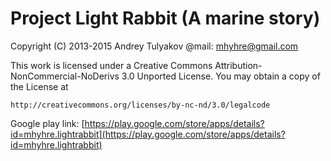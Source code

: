 # Project Light Rabbit (A marine story) #

Copyright (C) 2013-2015 Andrey Tulyakov
@mail: mhyhre@gmail.com

This work is licensed under a Creative Commons 
Attribution-NonCommercial-NoDerivs 3.0 Unported License.
You may obtain a copy of the License at

	http://creativecommons.org/licenses/by-nc-nd/3.0/legalcode

Google play link:
[https://play.google.com/store/apps/details?id=mhyhre.lightrabbit](https://play.google.com/store/apps/details?id=mhyhre.lightrabbit)